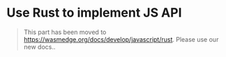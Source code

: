 # Use Rust to implement JS API

> This part has been moved to  <https://wasmedge.org/docs/develop/javascript/rust>. Please use our new docs..
